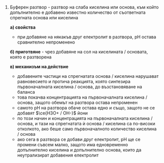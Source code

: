 1. Буферен разтвор - разтвор на слаба киселина или основа, към който допълнително е добавено известно количество от съответната спрегната основа или киселина
	
	**а) свойства**
	- при добавяне на някакъв друг електролит в разтвора, $\text{pH}$ остава сравнително непроменено
	
	**б) приготвяне** - чрез добавяне на сол на киселината / основата, която е разтворена
	
	**в) механизъм на действие**
	- добавените частици на спрегнатата основа / киселина нарушават равновесието и протича реакцията, която синтезира първоначалната киселина / основа, до възстановяване на баланса
	- това покачва концентрацията на първоначалната киселина / основа, защото обемът на разтвора остава непроменен
	- самото $\text{pH}$ на разтвора обаче остава едно и също, защото не се добавят $\ce{H3O+ / OH-}$ йони
	- по този начин и концентрацията на първоначалната киселина / основа, и тази на спрегнатата ѝ основа / киселина са по-високи отколкото, ако беше само първоначалното количество киселина / основа
	- ако сега в разтвора се добави друг електролит, $\text{pH}$ ще се промени съвсем малко, защото има едновременно допълнително киселина и допълнително основа, които да неутрализират добавения електролит